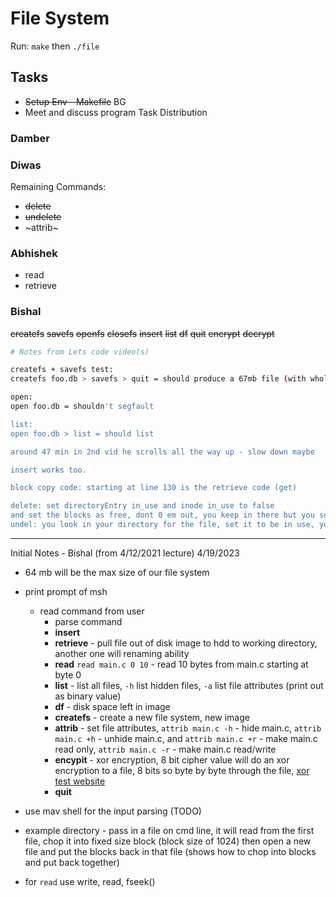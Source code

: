 # File System

Run: `make` then `./file`

## Tasks

- ~~Setup Env - Makefile~~ BG
- Meet and discuss program Task Distribution

### Damber


### Diwas
Remaining Commands:
- ~~delete~~
- ~~undelete~~
- ~attrib~

### Abhishek
- read
- retrieve

### Bishal
~~createfs~~
~~savefs~~
~~openfs~~
~~closefs~~
~~insert~~
~~list~~
~~df~~
~~quit~~
~~encrypt~~
~~decrypt~~

``` bash
# Notes from Lets code video(s)

createfs + savefs test:
createfs foo.db > savefs > quit = should produce a 67mb file (with whole bunch of zeros)

open:
open foo.db = shouldn't segfault

list:
open foo.db > list = should list 

around 47 min in 2nd vid he scrolls all the way up - slow down maybe

insert works too.

block copy code: starting at line 130 is the retrieve code (get)

delete: set directoryEntry in_use and inode in_use to false
and set the blocks as free, dont 0 em out, you keep in there but you set them to free, 
undel: you look in your directory for the file, set it to be in use, you find the inode that represents that file and for every block that's still defined in the inode structure you mark it in use
```

---

Initial Notes - Bishal (from 4/12/2021 lecture)
4/19/2023

- 64 mb will be the max size of our file system
- print prompt of msh
  - read command from user
    - parse command
    - **insert**
    - **retrieve** - pull file out of disk image to hdd to working directory, another one will renaming ability
    - **read** `read main.c 0 10` - read 10 bytes from main.c starting at byte 0
    - **list** - list all files, `-h` list hidden files, `-a` list file attributes (print out as binary value)
    - **df** - disk space left in image
    - **createfs** - create a new file system, new image
    - **attrib** - set file attributes, `attrib main.c -h` - hide main.c, `attrib main.c +h` - unhide main.c, and `attrib main.c +r` - make main.c read only, `attrib main.c -r` - make main.c read/write
    - **encypit** - xor encryption, 8 bit cipher value will do an xor encryption to a file, 8 bits so byte by byte through the file, [xor test website](https://gchq.github.io/CyberChef/#recipe=XOR(%7B'option':'Hex','string':''%7D,'Standard',false))
    - **quit** 

- use mav shell for the input parsing (TODO)
- example directory - pass in a file on cmd line, it will read from the first file, chop it into fixed size block (block size of 1024) then open a new file and put the blocks back in that file (shows how to chop into blocks and put back together)
- for `read` use write, read, fseek()
